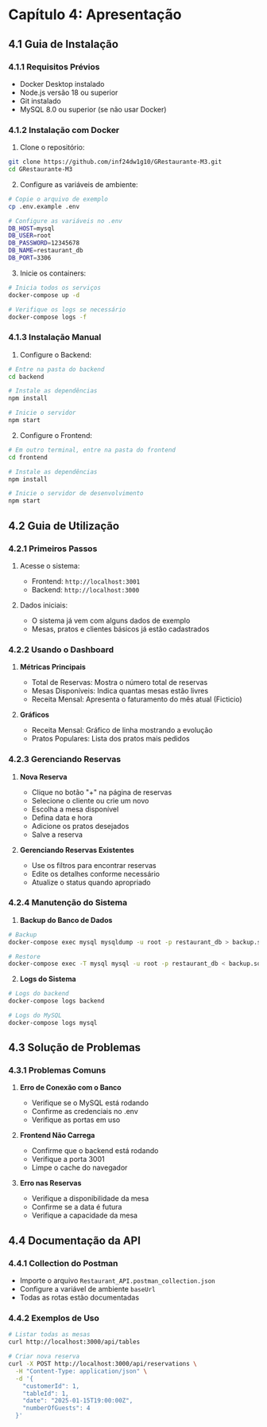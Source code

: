 # Capítulo 4: Apresentação

## 4.1 Guia de Instalação

### 4.1.1 Requisitos Prévios
- Docker Desktop instalado
- Node.js versão 18 ou superior
- Git instalado
- MySQL 8.0 ou superior (se não usar Docker)

### 4.1.2 Instalação com Docker
1. Clone o repositório:
```bash
git clone https://github.com/inf24dw1g10/GRestaurante-M3.git
cd GRestaurante-M3
```

2. Configure as variáveis de ambiente:
```bash
# Copie o arquivo de exemplo
cp .env.example .env

# Configure as variáveis no .env
DB_HOST=mysql
DB_USER=root
DB_PASSWORD=12345678
DB_NAME=restaurant_db
DB_PORT=3306
```

3. Inicie os containers:
```bash
# Inicia todos os serviços
docker-compose up -d

# Verifique os logs se necessário
docker-compose logs -f
```

### 4.1.3 Instalação Manual
1. Configure o Backend:
```bash
# Entre na pasta do backend
cd backend

# Instale as dependências
npm install

# Inicie o servidor
npm start
```

2. Configure o Frontend:
```bash
# Em outro terminal, entre na pasta do frontend
cd frontend

# Instale as dependências
npm install

# Inicie o servidor de desenvolvimento
npm start
```

## 4.2 Guia de Utilização

### 4.2.1 Primeiros Passos
1. Acesse o sistema:
   - Frontend: `http://localhost:3001`
   - Backend: `http://localhost:3000`

2. Dados iniciais:
   - O sistema já vem com alguns dados de exemplo
   - Mesas, pratos e clientes básicos já estão cadastrados

### 4.2.2 Usando o Dashboard
1. **Métricas Principais**
   - Total de Reservas: Mostra o número total de reservas
   - Mesas Disponíveis: Indica quantas mesas estão livres
   - Receita Mensal: Apresenta o faturamento do mês atual (Ficticio)

2. **Gráficos**
   - Receita Mensal: Gráfico de linha mostrando a evolução
   - Pratos Populares: Lista dos pratos mais pedidos

### 4.2.3 Gerenciando Reservas
1. **Nova Reserva**
   - Clique no botão "+" na página de reservas
   - Selecione o cliente ou crie um novo
   - Escolha a mesa disponível
   - Defina data e hora
   - Adicione os pratos desejados
   - Salve a reserva

2. **Gerenciando Reservas Existentes**
   - Use os filtros para encontrar reservas
   - Edite os detalhes conforme necessário
   - Atualize o status quando apropriado

### 4.2.4 Manutenção do Sistema

1. **Backup do Banco de Dados**
```bash
# Backup
docker-compose exec mysql mysqldump -u root -p restaurant_db > backup.sql

# Restore
docker-compose exec -T mysql mysql -u root -p restaurant_db < backup.sql
```

2. **Logs do Sistema**
```bash
# Logs do backend
docker-compose logs backend

# Logs do MySQL
docker-compose logs mysql
```

## 4.3 Solução de Problemas

### 4.3.1 Problemas Comuns

1. **Erro de Conexão com o Banco**
   - Verifique se o MySQL está rodando
   - Confirme as credenciais no .env
   - Verifique as portas em uso

2. **Frontend Não Carrega**
   - Confirme que o backend está rodando
   - Verifique a porta 3001
   - Limpe o cache do navegador

3. **Erro nas Reservas**
   - Verifique a disponibilidade da mesa
   - Confirme se a data é futura
   - Verifique a capacidade da mesa

## 4.4 Documentação da API

### 4.4.1 Collection do Postman
- Importe o arquivo `Restaurant_API.postman_collection.json`
- Configure a variável de ambiente `baseUrl`
- Todas as rotas estão documentadas

### 4.4.2 Exemplos de Uso
```bash
# Listar todas as mesas
curl http://localhost:3000/api/tables

# Criar nova reserva
curl -X POST http://localhost:3000/api/reservations \
  -H "Content-Type: application/json" \
  -d '{
    "customerId": 1,
    "tableId": 1,
    "date": "2025-01-15T19:00:00Z",
    "numberOfGuests": 4
  }'
```